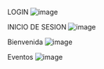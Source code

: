LOGIN
![image](https://user-images.githubusercontent.com/92057245/200395883-cad5f9e1-7010-4dd1-8620-0aa9610604df.png)



INICIO DE SESION
![image](https://user-images.githubusercontent.com/92057245/200395773-1b1aae88-1498-4fac-bed5-56230e31b388.png)

Bienvenida
![image](https://user-images.githubusercontent.com/92057245/200396030-09e3baf5-7849-4653-898d-fa1c390785c3.png)


Eventos
![image](https://user-images.githubusercontent.com/92057245/200396098-0f9ef956-0896-4bfe-881b-7f89829678f6.png)

